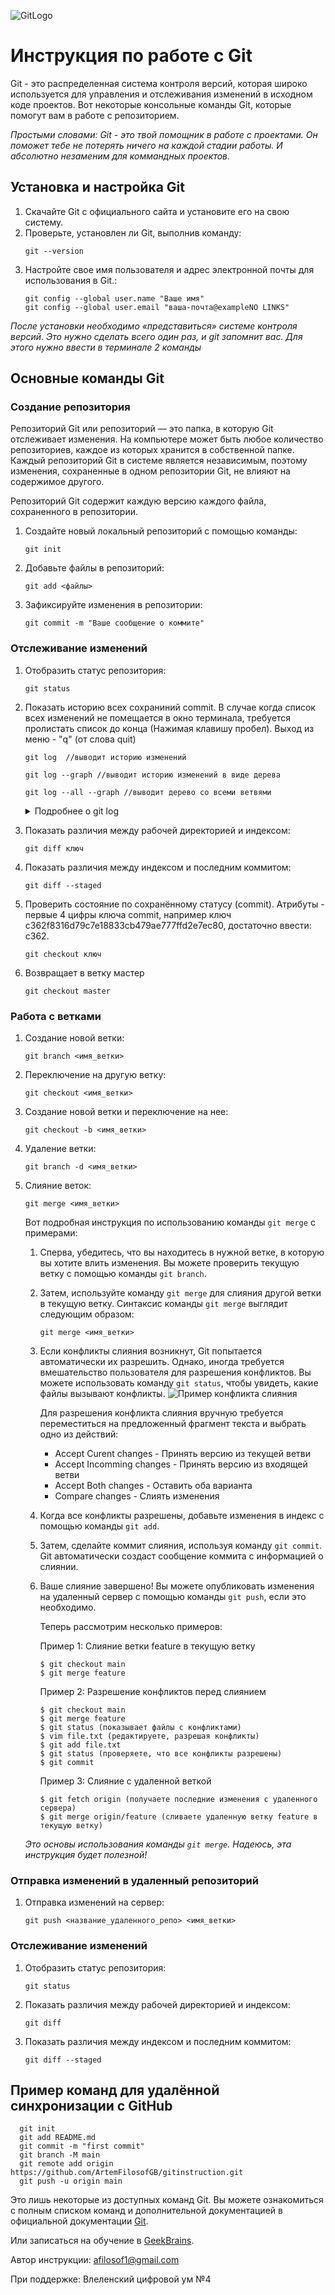 ![GitLogo](/images/git-logo.png)
# Инструкция по работе с Git

Git - это распределенная система контроля версий, которая широко используется для управления и отслеживания изменений в исходном коде проектов. Вот некоторые консольные команды Git, которые помогут вам в работе с репозиторием.

*Простыми словами: Git - это твой помощник в работе с проектами. Он поможет тебе не потерять ничего на каждой стадии работы. И абсолютно незаменим для коммандных проектов.*

## Установка и настройка Git
1. Скачайте Git с официального сайта и установите его на свою систему.
2. Проверьте, установлен ли Git, выполнив команду:
   ```
   git --version
   ```
3. Настройте свое имя пользователя и адрес электронной почты для использования в Git.:
   ```
   git config --global user.name "Ваше имя"
   git config --global user.email "ваша-почта@exampleNO LINKS"
   ```
*После установки необходимо «представиться» системе контроля версий. Это нужно сделать всего один раз, и git запомнит вас. Для этого нужно ввести в терминале 2 команды*
## Основные команды Git
### Создание репозитория
Репозиторий Git или репозиторий — это папка, в которую Git отслеживает изменения. На компьютере может быть любое количество репозиториев, каждое из которых хранится в собственной папке. Каждый репозиторий Git в системе является независимым, поэтому изменения, сохраненные в одном репозитории Git, не влияют на содержимое другого.

Репозиторий Git содержит каждую версию каждого файла, сохраненного в репозитории.
1. Создайте новый локальный репозиторий с помощью команды:
   ```
   git init
   ```
2. Добавьте файлы в репозиторий:
   ```
   git add <файлы>
   ```
3. Зафиксируйте изменения в репозитории:
   ```
   git commit -m "Ваше сообщение о коммите"
   ```

### Отслеживание изменений
1. Отобразить статус репозитория:
   ```
   git status
   ```
2.  Показать историю всех сохраниний commit. В случае когда список всех изменений не помещается в окно терминала, требуется пролистать список до конца (Нажимая клавишу пробел). Выход из меню - "q" (от слова quit)
    ```
    git log  //выводит историю изменений

    git log --graph //выводит историю изменений в виде дерева

    git log --all --graph //выводит дерево со всеми ветвями
    ```
     <details><summary>Подробнее о git log</summary>

      Команда `git log` используется для просмотра истории коммитов в репозитории Git. Она позволяет просмотреть список коммитов в обратном хронологическом порядке, а также получить информацию о каждом коммите, такую как автор, дата и время создания, и сообщение коммита.

      Вот подробная инструкция по использованию команды `git log`:

      1. Откройте командную строку или терминал и перейдите в директорию вашего репозитория Git.

      2. Введите следующую команду:

         ```
         git log
         ```

         Это покажет вам полный список коммитов в репозитории, начиная с самого последнего.

         Пример вывода:

         ```
         commit 3e4a1c63e295cf4f0c7c62f0b5c5ac4973f9d9a3
         Author: John Doe <johndoe@exampleNO LINKS>
         Date:   Tue Feb 16 15:30:00 2021 +0300

            Added new feature

         commit c8c9f9b81d927b6a2e83a237b13d18a279bdff54
         Author: Jane Smith <janesmith@exampleNO LINKS>
         Date:   Mon Feb 15 10:45:00 2021 +0300

            Fixed bug in login page
         ```

         Каждый коммит представлен информацией, которая включает в себя хеш коммита, автора, дату и время создания коммита, а также сообщение коммита.

      3. Дополнительные опции команды `git log`:

         - `--oneline`: выводит каждый коммит в одной строке, содержащей только хеш коммита и сообщение коммита. Это удобно для просмотра большого количества коммитов на экране.
         - `--author`: фильтрует коммиты по имени автора. Например, `git log --author="John Doe"` отобразит только коммиты, сделанные автором "John Doe".
         - `--since` и `--until`: фильтруют коммиты по диапазону дат. Например, `git log --since="2021-02-15"` отобразит только коммиты, сделанные после указанной даты.
         - `--grep`: фильтрует коммиты по тексту в сообщении коммита. Например, `git log --grep="bug"` отобразит только коммиты, содержащие слово "bug" в сообщении.

         Примеры использования дополнительных опций:

         ```
         git log --oneline
         git log --author="John Doe"
         git log --since="2021-02-15" --until="2021-02-20"
         git log --grep="bug"
         ```

         Вы можете комбинировать эти опции, чтобы получить более точный и нужный вам результат.

      Это подробное руководство поможет вам использовать команду `git log` для просмотра истории коммитов в вашем репозитории Git.

      </details>
3. Показать различия между рабочей директорией и индексом:
   ```
   git diff ключ
   ```
4. Показать различия между индексом и последним коммитом:
   ```
   git diff --staged
   ```
5. Проверить состояние по сохранённому статусу (commit). Атрибуты - первые 4 цифры ключа commit, например ключ c362f8316d79c7e18833cb479ae777ffd2e7ec80, достаточно ввести: c362.
    ```
    git checkout ключ
    ```
6. Возвращает в ветку мастер
    ```
    git checkout master
    ```
   
### Работа с ветками
1. Создание новой ветки:
   ```
   git branch <имя_ветки>
   ```
2. Переключение на другую ветку:
   ```
   git checkout <имя_ветки>
   ```
3. Создание новой ветки и переключение на нее:
   ```
   git checkout -b <имя_ветки>
   ```
4. Удаление ветки:
   ```
   git branch -d <имя_ветки>
   ```
5. Слияние веток:
   ```
   git merge <имя_ветки>
   ```

      Вот подробная инструкция по использованию команды `git merge` с примерами:

   1. Сперва, убедитесь, что вы находитесь в нужной ветке, в которую вы хотите влить изменения. Вы можете проверить текущую ветку с помощью команды `git branch`.

   2. Затем, используйте команду `git merge` для слияния другой ветки в текущую ветку. Синтаксис команды `git merge` выглядит следующим образом:
      ```
      git merge <имя_ветки>
      ```

   3. Если конфликты слияния возникнут, Git попытается автоматически их разрешить. Однако, иногда требуется вмешательство пользователя для разрешения конфликтов. Вы можете использовать команду `git status`, чтобы увидеть, какие файлы вызывают конфликты. 
![Пример конфликта слияния](conflict.JPG)

      Для разрешения конфликта слияния вручную требуется переместиться на предложенный фрагмент текста и выбрать одно из действий:  
      * Accept Curent changes - Принять версию из текущей ветви
      * Accept Incomming changes - Принять версию из входящей ветви
      * Accept Both changes - Оставить оба варианта 
      * Compare changes - Слиять изменения

   4. Когда все конфликты разрешены, добавьте изменения в индекс с помощью команды `git add`.

   5. Затем, сделайте коммит слияния, используя команду `git commit`. Git автоматически создаст сообщение коммита с информацией о слиянии.

   6. Ваше слияние завершено! Вы можете опубликовать изменения на удаленный сервер с помощью команды `git push`, если это необходимо.

      Теперь рассмотрим несколько примеров:

      Пример 1: Слияние ветки feature в текущую ветку
      ```
      $ git checkout main
      $ git merge feature
      ```

      Пример 2: Разрешение конфликтов перед слиянием
      ```
      $ git checkout main
      $ git merge feature
      $ git status (показывает файлы с конфликтами)
      $ vim file.txt (редактируете, разрешая конфликты)
      $ git add file.txt
      $ git status (проверяете, что все конфликты разрешены)
      $ git commit
      ```

      Пример 3: Слияние с удаленной веткой
      ```
      $ git fetch origin (получаете последние изменения с удаленного сервера)
      $ git merge origin/feature (сливаете удаленную ветку feature в текущую ветку)
      ```

   *Это основы использования команды `git merge`. Надеюсь, эта инструкция будет полезной!*

### Отправка изменений в удаленный репозиторий
1. Отправка изменений на сервер:
   ```
   git push <название_удаленного_репо> <имя_ветки>
   ```

### Отслеживание изменений
1. Отобразить статус репозитория:
   ```
   git status
   ```
2. Показать различия между рабочей директорией и индексом:
   ```
   git diff
   ```
3. Показать различия между индексом и последним коммитом:
   ```
   git diff --staged
   ```
## Пример команд для удалённой синхронизации с GitHub
      
      git init
      git add README.md
      git commit -m "first commit"
      git branch -M main
      git remote add origin https://github.com/ArtemFilosofGB/gitinstruction.git
      git push -u origin main
      

 Это лишь некоторые из доступных команд Git. Вы можете ознакомиться с полным списком команд и дополнительной документацией в официальной документации [Git](https://docs.github.com/ru/get-started/writing-on-github/getting-started-with-writing-and-formatting-on-github/basic-writing-and-formatting-syntax).

 Или записаться на обучение в [GeekBrains](https://gb.ru/).

Автор инструкции: afilosof1@gmail.com

При поддержке: Влеленский цифровой ум №4 
